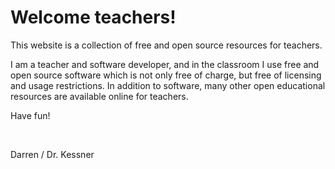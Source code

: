 # Welcome teachers!

This website is a collection of free and open source resources
for teachers.  

I am a teacher and software developer, and in the classroom I use free and open
source software which is not only free of charge, but free of licensing and
usage restrictions.  In addition to software, many other open educational
resources are available online for teachers.

Have fun!

<br/>

Darren / Dr. Kessner


